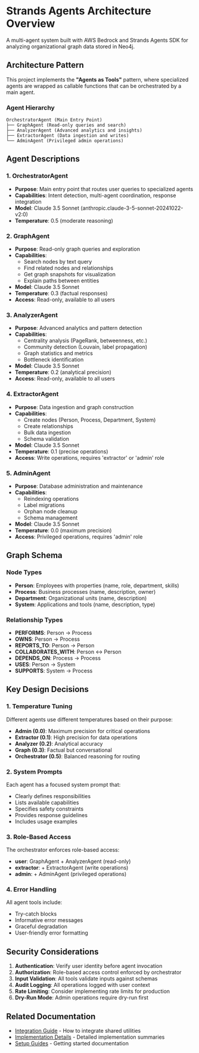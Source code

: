 # Strands Agents Architecture Overview

A multi-agent system built with AWS Bedrock and Strands Agents SDK for analyzing organizational graph data stored in Neo4j.

## Architecture Pattern

This project implements the **"Agents as Tools"** pattern, where specialized agents are wrapped as callable functions that can be orchestrated by a main agent.

### Agent Hierarchy

```
OrchestratorAgent (Main Entry Point)
├── GraphAgent (Read-only queries and search)
├── AnalyzerAgent (Advanced analytics and insights)
├── ExtractorAgent (Data ingestion and writes)
└── AdminAgent (Privileged admin operations)
```

## Agent Descriptions

### 1. OrchestratorAgent
- **Purpose**: Main entry point that routes user queries to specialized agents
- **Capabilities**: Intent detection, multi-agent coordination, response integration
- **Model**: Claude 3.5 Sonnet (anthropic.claude-3-5-sonnet-20241022-v2:0)
- **Temperature**: 0.5 (moderate reasoning)

### 2. GraphAgent
- **Purpose**: Read-only graph queries and exploration
- **Capabilities**: 
  - Search nodes by text query
  - Find related nodes and relationships
  - Get graph snapshots for visualization
  - Explain paths between entities
- **Model**: Claude 3.5 Sonnet
- **Temperature**: 0.3 (factual responses)
- **Access**: Read-only, available to all users

### 3. AnalyzerAgent
- **Purpose**: Advanced analytics and pattern detection
- **Capabilities**:
  - Centrality analysis (PageRank, betweenness, etc.)
  - Community detection (Louvain, label propagation)
  - Graph statistics and metrics
  - Bottleneck identification
- **Model**: Claude 3.5 Sonnet
- **Temperature**: 0.2 (analytical precision)
- **Access**: Read-only, available to all users

### 4. ExtractorAgent
- **Purpose**: Data ingestion and graph construction
- **Capabilities**:
  - Create nodes (Person, Process, Department, System)
  - Create relationships
  - Bulk data ingestion
  - Schema validation
- **Model**: Claude 3.5 Sonnet
- **Temperature**: 0.1 (precise operations)
- **Access**: Write operations, requires 'extractor' or 'admin' role

### 5. AdminAgent
- **Purpose**: Database administration and maintenance
- **Capabilities**:
  - Reindexing operations
  - Label migrations
  - Orphan node cleanup
  - Schema management
- **Model**: Claude 3.5 Sonnet
- **Temperature**: 0.0 (maximum precision)
- **Access**: Privileged operations, requires 'admin' role

## Graph Schema

### Node Types
- **Person**: Employees with properties (name, role, department, skills)
- **Process**: Business processes (name, description, owner)
- **Department**: Organizational units (name, description)
- **System**: Applications and tools (name, description, type)

### Relationship Types
- **PERFORMS**: Person → Process
- **OWNS**: Person → Process
- **REPORTS_TO**: Person → Person
- **COLLABORATES_WITH**: Person ↔ Person
- **DEPENDS_ON**: Process → Process
- **USES**: Person → System
- **SUPPORTS**: System → Process

## Key Design Decisions

### 1. Temperature Tuning
Different agents use different temperatures based on their purpose:
- **Admin (0.0)**: Maximum precision for critical operations
- **Extractor (0.1)**: High precision for data operations
- **Analyzer (0.2)**: Analytical accuracy
- **Graph (0.3)**: Factual but conversational
- **Orchestrator (0.5)**: Balanced reasoning for routing

### 2. System Prompts
Each agent has a focused system prompt that:
- Clearly defines responsibilities
- Lists available capabilities
- Specifies safety constraints
- Provides response guidelines
- Includes usage examples

### 3. Role-Based Access
The orchestrator enforces role-based access:
- **user**: GraphAgent + AnalyzerAgent (read-only)
- **extractor**: + ExtractorAgent (write operations)
- **admin**: + AdminAgent (privileged operations)

### 4. Error Handling
All agent tools include:
- Try-catch blocks
- Informative error messages
- Graceful degradation
- User-friendly error formatting

## Security Considerations

1. **Authentication**: Verify user identity before agent invocation
2. **Authorization**: Role-based access control enforced by orchestrator
3. **Input Validation**: All tools validate inputs against schemas
4. **Audit Logging**: All operations logged with user context
5. **Rate Limiting**: Consider implementing rate limits for production
6. **Dry-Run Mode**: Admin operations require dry-run first

## Related Documentation

- [Integration Guide](integration.md) - How to integrate shared utilities
- [Implementation Details](../implementation/) - Detailed implementation summaries
- [Setup Guides](../guides/) - Getting started documentation


